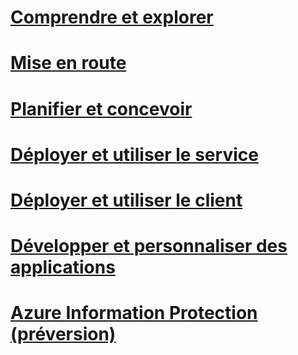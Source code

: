 # [Comprendre et explorer](/information-protection/understand-explore/what-is-azure-information-protection)
# [Mise en route](/information-protection/get-started/requirements-azure-rms)
# [Planifier et concevoir](/information-protection/plan-design/deployment-roadmap)
# [Déployer et utiliser le service](/information-protection/deploy-use/activate-service)
# [Déployer et utiliser le client](/information-protection/rms-client/use-client)
# [Développer et personnaliser des applications](/information-protection/develop/developers-guide)
# [Azure Information Protection (préversion)](/information-protection/understand-explore/what-is-azure-information-protection)


<!--HONumber=Sep16_HO4-->


